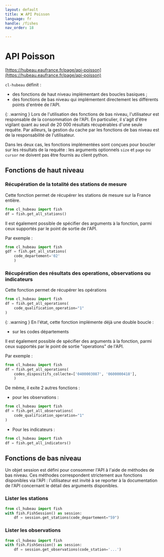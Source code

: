 ```yaml
---
layout: default
title: ❌ API Poisson
language: fr
handle: /fishes
nav_order: 18

---
```

# API Poisson

[https://hubeau.eaufrance.fr/page/api-poisson](https://hubeau.eaufrance.fr/page/api-poisson)

`cl-hubeau` définit :

* des fonctions de haut niveau implémentant des boucles basiques ;
* des fonctions de bas niveau qui implémentent directement les différents points d'entrée de l'API.

{: .warning }
Lors de l'utilisation des fonctions de bas niveau, l'utilisateur est responsable
de la consommation de l'API. En particulier, il s'agit d'être vigilant quant au seuil
de 20 000 résultats récupérables d'une seule requête.
Par ailleurs, la gestion du cache par les fonctions de bas niveau est de la responsabilité
de l'utilisateur.

Dans les deux cas, les fonctions implémentées sont conçues pour boucler sur les résultats de la
requête : les arguments optionnels `size` et `page` ou `cursor` ne doivent pas être fournis
au client python.

## Fonctions de haut niveau

### Récupération de la totalité des stations de mesure

Cette fonction permet de récupérer les stations de mesure sur la France entière.

```python
from cl_hubeau import fish
df = fish.get_all_stations()
```

Il est également possible de spécifier des arguments à la fonction, parmi ceux supportés
par le point de sortie de l'API.

Par exemple :
```python
from cl_hubeau import fish
gdf = fish.get_all_stations(
    code_departement='02'
    )
```

### Récupération des résultats des operations, observations ou indicateurs

Cette fonction permet de récupérer les opérations

```python
from cl_hubeau import fish
df = fish.get_all_operations(
    code_qualification_operation="1"
)
```

{: .warning }
En l'état, cette fonction implémente déjà une double boucle :
* sur les codes départements

Il est également possible de spécifier des arguments à la fonction, parmi ceux supportés
par le point de sortie "operations" de l'API.

Par exemple :
```python
from cl_hubeau import fish
df = fish.get_all_operations(
    codes_dispositifs_collecte=['0400003087', '0600000418'],
    )
```

De même, il exite 2 autres fonctions :
- pour les observations :
```python
from cl_hubeau import fish
df = fish.get_all_observations(
    code_qualification_operation="1"
)
```

- Pour les indicateurs :
```python
from cl_hubeau import fish
df = fish.get_all_indicators()
```


## Fonctions de bas niveau

Un objet session est défini pour consommer l'API à l'aide de méthodes de bas niveau.
Ces méthodes correspondent strictement aux fonctions disponibles via l'API : l'utilisateur
est invité à se reporter à la documentation de l'API concernant le détail des arguments
disponibles.

### Lister les stations

```python
from cl_hubeau import fish
with fish.FishSession() as session:
    df = session.get_stations(code_departement="59")
```

### Lister les observations

```python
from cl_hubeau import fish
with fish.FishSession() as session:
    df = session.get_observations(code_station='...')
```
